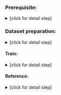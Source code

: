 ### Prerequisite:

<details><summary>[click for detail step]</summary>

```
pip3 install matplotlib
pip3 install tensorboardX
pip3 install pillow
pip3 install tqdm

```

</details>

### Dataset preparation:

<details><summary>[click for detail step]</summary>

```
# download human dataset from https://www.kaggle.com/datasets/bijoyroy/human-segmentation-dataset
python3 coco2labelme.py ./custom_dataset/*.json ./custom_dataset
python3 json_to_dataset.py --input_dataset_dir ./custom_dataset --output_dataset_dir ./custom_dataset
python3 voc_train_val_split.py --jsonfilepath ./custom_dataset/json --saveBasePath ./custom_dataset/ImageSets/Segmentation
```

</details>

#### Train:

<details><summary>[click for detail step]</summary>

  + Modify `mypath.py` line 14
  ```
  return os.getcwd()+'/custom_dataset' # change to your custom dataset path if you want
  ```
  
  + Modify `/dataloaders/datasets/custom_dataset.py` line 14 and 18
  ```
  NUM_CLASSES = 2 # change to your custom dataset class number
  
  base_dir=Path.db_root_dir('custom_dataset'), # change to your custom dataset path if you want
  ```
  
  + Modify `/dataloaders/utils.py` line 31 and 107
  ```
  n_classes = 2 # change to your custom dataset class number
  
  return np.asarray([[0,0,0],[128,0,0]]) # change with your desired mask color for your custom dataset if you want
  ```
  
  + Start training
  ```
  python3 train.py --backbone mobilenet --lr 0.007 --workers 1 --epochs 50 --batch-size 8 --gpu-ids 0 --checkname deeplab-mobilenet --dataset custom_dataset --num_class 6
  ```

</details>

#### Reference:

<details><summary>[click for detail step]</summary>

```
https://blog.csdn.net/yx868yx/article/details/113778713
https://github.com/jfzhang95/pytorch-deeplab-xception
https://github.com/luxonis/depthai-experiments/tree/master/gen2-deeplabv3_multiclass#gen2-deeplabv3-multiclass-on-depthai
```

</details>
